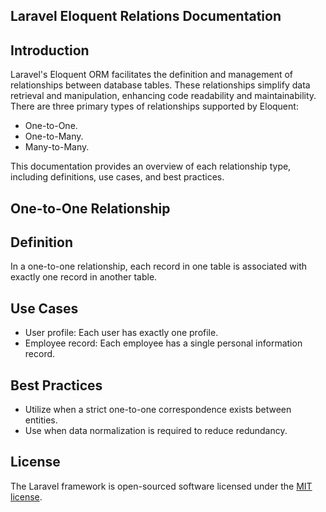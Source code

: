 ## Laravel Eloquent Relations Documentation

## Introduction


Laravel's Eloquent ORM facilitates the definition and management of relationships between database tables. These relationships simplify data retrieval and manipulation, enhancing code readability and maintainability. There are three primary types of relationships supported by Eloquent:

- One-to-One.
- One-to-Many.
- Many-to-Many.

This documentation provides an overview of each relationship type, including definitions, use cases, and best practices.

## One-to-One Relationship

## Definition

In a one-to-one relationship, each record in one table is associated with exactly one record in another table.

## Use Cases

- User profile: Each user has exactly one profile.
- Employee record: Each employee has a single personal information record.

## Best Practices

- Utilize when a strict one-to-one correspondence exists between entities.
- Use when data normalization is required to reduce redundancy.

## License

The Laravel framework is open-sourced software licensed under the [MIT license](https://opensource.org/licenses/MIT).
